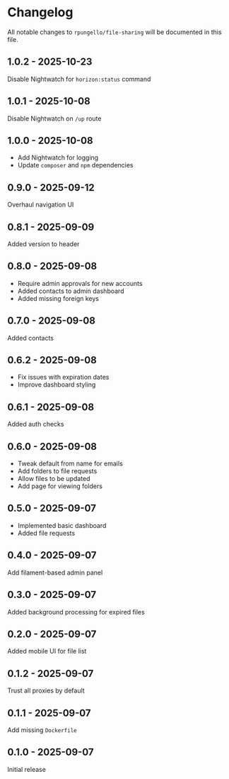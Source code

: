 # Changelog

All notable changes to `rpungello/file-sharing` will be documented in this file.

## 1.0.2 - 2025-10-23

Disable Nightwatch for `horizon:status` command

## 1.0.1 - 2025-10-08

Disable Nightwatch on `/up` route

## 1.0.0 - 2025-10-08

- Add Nightwatch for logging
- Update `composer` and `npm` dependencies

## 0.9.0 - 2025-09-12

Overhaul navigation UI

## 0.8.1 - 2025-09-09

Added version to header

## 0.8.0 - 2025-09-08

- Require admin approvals for new accounts
- Added contacts to admin dashboard
- Added missing foreign keys

## 0.7.0 - 2025-09-08

Added contacts

## 0.6.2 - 2025-09-08

- Fix issues with expiration dates
- Improve dashboard styling

## 0.6.1 - 2025-09-08

Added auth checks

## 0.6.0 - 2025-09-08

- Tweak default from name for emails
- Add folders to file requests
- Allow files to be updated
- Add page for viewing folders

## 0.5.0 - 2025-09-07

- Implemented basic dashboard
- Added file requests

## 0.4.0 - 2025-09-07

Add filament-based admin panel

## 0.3.0 - 2025-09-07

Added background processing for expired files

## 0.2.0 - 2025-09-07

Added mobile UI for file list

## 0.1.2 - 2025-09-07

Trust all proxies by default

## 0.1.1 - 2025-09-07

Add missing `Dockerfile`

## 0.1.0 - 2025-09-07

Initial release
